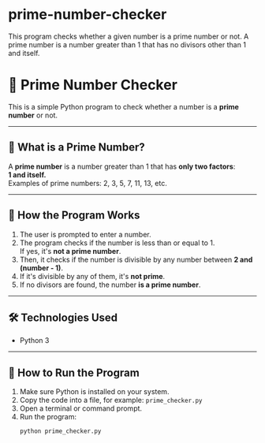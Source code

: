 # prime-number-checker
This program checks whether a given number is a prime number or not. A prime number is a number greater than 1 that has no divisors other than 1 and itself.
# 🔢 Prime Number Checker

This is a simple Python program to check whether a number is a **prime number** or not.

---

## 📌 What is a Prime Number?

A **prime number** is a number greater than 1 that has **only two factors**:  
**1 and itself.**  
Examples of prime numbers: 2, 3, 5, 7, 11, 13, etc.

---

## 🧠 How the Program Works

1. The user is prompted to enter a number.
2. The program checks if the number is less than or equal to 1.  
   If yes, it's **not a prime number**.
3. Then, it checks if the number is divisible by any number between **2 and (number - 1)**.
4. If it's divisible by any of them, it's **not prime**.
5. If no divisors are found, the number **is a prime number**.

---

## 🛠️ Technologies Used

- Python 3

---

## 🚀 How to Run the Program

1. Make sure Python is installed on your system.
2. Copy the code into a file, for example: `prime_checker.py`
3. Open a terminal or command prompt.
4. Run the program:
   ```bash
   python prime_checker.py
